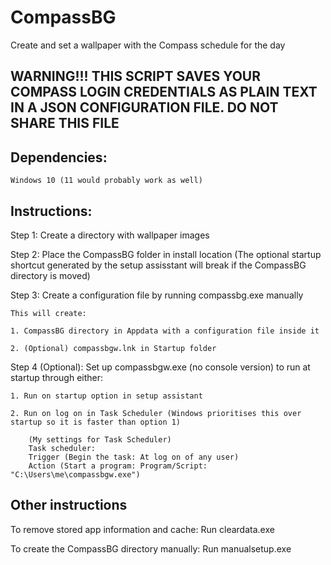 # CompassBG
Create and set a wallpaper with the Compass schedule for the day


## **WARNING!!! THIS SCRIPT SAVES YOUR COMPASS LOGIN CREDENTIALS AS PLAIN TEXT IN A JSON CONFIGURATION FILE. DO NOT SHARE THIS FILE**


## Dependencies:

	Windows 10 (11 would probably work as well)


## Instructions:

Step 1:
	Create a directory with wallpaper images

Step 2:
	Place the CompassBG folder in install location
	(The optional startup shortcut generated by the setup assisstant will break if the CompassBG directory is moved)

Step 3:
	Create a configuration file by running compassbg.exe manually
	
	This will create:
	
	1. CompassBG directory in Appdata with a configuration file inside it

	2. (Optional) compassbgw.lnk in Startup folder

Step 4 (Optional):
	Set up compassbgw.exe (no console version) to run at startup through either:
	
	1. Run on startup option in setup assistant

	2. Run on log on in Task Scheduler (Windows prioritises this over startup so it is faster than option 1)
		
		(My settings for Task Scheduler)
		Task scheduler:
		Trigger (Begin the task: At log on of any user)
		Action (Start a program: Program/Script: "C:\Users\me\compassbgw.exe")

## Other instructions


To remove stored app information and cache:
	Run cleardata.exe

To create the CompassBG directory manually:
	Run manualsetup.exe
